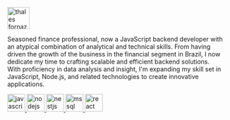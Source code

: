 <a href="https://linkedin.com/in/thalesfornazari" target="blank"><img align="center" src="https://img.icons8.com/?size=100&id=67570&format=png&color=000000" alt="thales fornazari" width="50" height="50" /></a>

Seasoned finance professional, now a JavaScript backend developer with an atypical combination of analytical and technical skills. From having driven the growth of the business in the financial segment in Brazil, I now dedicate my time to crafting scalable and efficient backend solutions.  
With proficiency in data analysis and insight, I'm expanding my skill set in JavaScript, Node.js, and related technologies to create innovative applications.

<a href="https://developer.mozilla.org/en-US/docs/Web/JavaScript" target="_blank" rel="noreferrer"> <img src="https://img.icons8.com/?size=100&id=1ZSHk8m9bk4p&format=png&color=000000" alt="javascript" width="40" height="40"/> </a> 
<a href="https://nodejs.org" target="_blank" rel="noreferrer"> <img src="https://img.icons8.com/?size=100&id=54087&format=png&color=000000" alt="nodejs" width="40" height="40"/> </a> 
<a href="https://nestjs.com/" target="_blank" rel="noreferrer"> <img src="https://img.icons8.com/?size=100&id=9ESZMOeUioJS&format=png&color=000000" alt="nestjs" width="40" height="40"/> </a> 
<a href="https://www.microsoft.com/en-us/sql-server" target="_blank" rel="noreferrer"> <img src="https://img.icons8.com/?size=100&id=46845&format=png&color=000000" alt="mssql" width="40" height="40"/> </a> 
<a href="https://reactjs.org/" target="_blank" rel="noreferrer"> <img src="https://img.icons8.com/?size=100&id=25Sjy8fKExYA&format=png&color=000000" alt="react" width="40" height="40"/> </a> 



<!--
**thalfor/thalfor** is a ✨ _special_ ✨ repository because its `README.md` (this file) appears on your GitHub profile.

Here are some ideas to get you started:

- 🔭 I’m currently working on ...
- 🌱 I’m currently learning ...
- 👯 I’m looking to collaborate on ...
- 🤔 I’m looking for help with ...
- 💬 Ask me about ...
- 📫 How to reach me: ...
- 😄 Pronouns: ...
- ⚡ Fun fact: ...
-->
